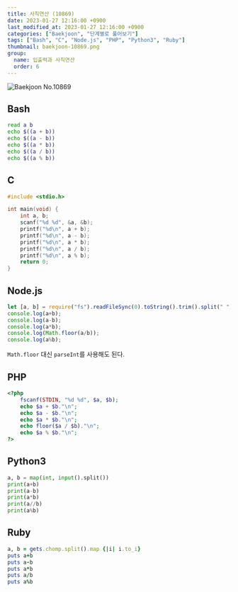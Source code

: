 ```yaml
---
title: 사칙연산 (10869)
date: 2023-01-27 12:16:00 +0900
last_modified_at: 2023-01-27 12:16:00 +0900
categories: ["Baekjoon", "단계별로 풀어보기"]
tags: ["Bash", "C", "Node.js", "PHP", "Python3", "Ruby"]
thumbnail: baekjoon-10869.png
group:
  name: 입출력과 사칙연산
  order: 6
---
```


![Baekjoon No.10869](baekjoon-10869.png)

## Bash
```bash
read a b
echo $((a + b))
echo $((a - b))
echo $((a * b))
echo $((a / b))
echo $((a % b))
```

## C
```c
#include <stdio.h>

int main(void) {
	int a, b;
	scanf("%d %d", &a, &b);
	printf("%d\n", a + b);
	printf("%d\n", a - b);
	printf("%d\n", a * b);
	printf("%d\n", a / b);
	printf("%d\n", a % b);
	return 0;
}
```

## Node.js
```javascript
let [a, b] = require("fs").readFileSync(0).toString().trim().split(" ").map(Number);
console.log(a+b);
console.log(a-b);
console.log(a*b);
console.log(Math.floor(a/b));
console.log(a%b);
```
`Math.floor` 대신 `parseInt`를 사용해도 된다.

## PHP
```php
<?php
	fscanf(STDIN, "%d %d", $a, $b);
	echo $a + $b."\n";
	echo $a - $b."\n";
	echo $a * $b."\n";
	echo floor($a / $b)."\n";
	echo $a % $b."\n";
?>
```

## Python3
```python
a, b = map(int, input().split())
print(a+b)
print(a-b)
print(a*b)
print(a//b)
print(a%b)
```

## Ruby
```ruby
a, b = gets.chomp.split().map {|i| i.to_i}
puts a+b
puts a-b
puts a*b
puts a/b
puts a%b
```
